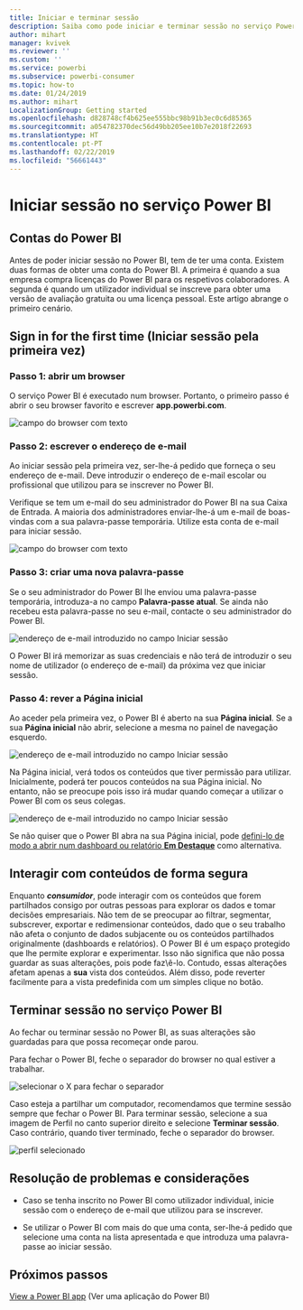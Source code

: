 ```yaml
---
title: Iniciar e terminar sessão
description: Saiba como pode iniciar e terminar sessão no serviço Power BI na Web.
author: mihart
manager: kvivek
ms.reviewer: ''
ms.custom: ''
ms.service: powerbi
ms.subservice: powerbi-consumer
ms.topic: how-to
ms.date: 01/24/2019
ms.author: mihart
LocalizationGroup: Getting started
ms.openlocfilehash: d828748cf4b625ee555bbc98b91b3ec0c6d85365
ms.sourcegitcommit: a054782370dec56d49bb205ee10b7e2018f22693
ms.translationtype: HT
ms.contentlocale: pt-PT
ms.lasthandoff: 02/22/2019
ms.locfileid: "56661443"
---
```

# <a name="sign-in-to-power-bi-service"></a>Iniciar sessão no serviço Power BI

## <a name="power-bi-accounts"></a>Contas do Power BI
Antes de poder iniciar sessão no Power BI, tem de ter uma conta. Existem duas formas de obter uma conta do Power BI. A primeira é quando a sua empresa compra licenças do Power BI para os respetivos colaboradores. A segunda é quando um utilizador individual se inscreve para obter uma versão de avaliação gratuita ou uma licença pessoal. Este artigo abrange o primeiro cenário.

## <a name="sign-in-for-the-first-time"></a>Sign in for the first time (Iniciar sessão pela primeira vez)

### <a name="step-one-open-a-browser"></a>Passo 1: abrir um browser
O serviço Power BI é executado num browser.  Portanto, o primeiro passo é abrir o seu browser favorito e escrever **app.powerbi.com**.

![campo do browser com texto](media/end-user-sign-in/power-bi-sign-in.png)

### <a name="step-two-type-your-email-address"></a>Passo 2: escrever o endereço de e-mail
Ao iniciar sessão pela primeira vez, ser-lhe-á pedido que forneça o seu endereço de e-mail.  Deve introduzir o endereço de e-mail escolar ou profissional que utilizou para se inscrever no Power BI.  

Verifique se tem um e-mail do seu administrador do Power BI na sua Caixa de Entrada. A maioria dos administradores enviar-lhe-á um e-mail de boas-vindas com a sua palavra-passe temporária. Utilize esta conta de e-mail para iniciar sessão. 

![campo do browser com texto](media/end-user-sign-in/power-bi-email2.png)


 
### <a name="step-three-create-a-new-password"></a>Passo 3: criar uma nova palavra-passe
Se o seu administrador do Power BI lhe enviou uma palavra-passe temporária, introduza-a no campo **Palavra-passe atual**. Se ainda não recebeu esta palavra-passe no seu e-mail, contacte o seu administrador do Power BI.

![endereço de e-mail introduzido no campo Iniciar sessão](media/end-user-sign-in/power-bi-login2.png)

O Power BI irá memorizar as suas credenciais e não terá de introduzir o seu nome de utilizador (o endereço de e-mail) da próxima vez que iniciar sessão. 

### <a name="step-four-review-your-home-page"></a>Passo 4: rever a Página inicial
Ao aceder pela primeira vez, o Power BI é aberto na sua **Página inicial**. Se a sua **Página inicial** não abrir, selecione a mesma no painel de navegação esquerdo. 

![endereço de e-mail introduzido no campo Iniciar sessão](media/end-user-sign-in/power-bi-home-select.png)

Na Página inicial, verá todos os conteúdos que tiver permissão para utilizar. Inicialmente, poderá ter poucos conteúdos na sua Página inicial. No entanto, não se preocupe pois isso irá mudar quando começar a utilizar o Power BI com os seus colegas. 

![endereço de e-mail introduzido no campo Iniciar sessão](media/end-user-sign-in/power-bi-home2.png)

Se não quiser que o Power BI abra na sua Página inicial, pode [defini-lo de modo a abrir num dashboard ou relatório **Em Destaque**](end-user-featured.md) como alternativa. 

## <a name="safely-interact-with-content"></a>Interagir com conteúdos de forma segura
Enquanto ***consumidor***, pode interagir com os conteúdos que forem partilhados consigo por outras pessoas para explorar os dados e tomar decisões empresariais.  Não tem de se preocupar ao filtrar, segmentar, subscrever, exportar e redimensionar conteúdos, dado que o seu trabalho não afeta o conjunto de dados subjacente ou os conteúdos partilhados originalmente (dashboards e relatórios). O Power BI é um espaço protegido que lhe permite explorar e experimentar. Isso não significa que não possa guardar as suas alterações, pois pode faz\ê-lo. Contudo, essas alterações afetam apenas a **sua** vista dos conteúdos. Além disso, pode reverter facilmente para a vista predefinida com um simples clique no botão.

## <a name="sign-out-of-power-bi-service"></a>Terminar sessão no serviço Power BI
Ao fechar ou terminar sessão no Power BI, as suas alterações são guardadas para que possa recomeçar onde parou.

Para fechar o Power BI, feche o separador do browser no qual estiver a trabalhar. 

![selecionar o X para fechar o separador](media/end-user-sign-in/power-bi-close.png) 

Caso esteja a partilhar um computador, recomendamos que termine sessão sempre que fechar o Power BI.  Para terminar sessão, selecione a sua imagem de Perfil no canto superior direito e selecione **Terminar sessão**. Caso contrário, quando tiver terminado, feche o separador do browser.

![perfil selecionado](media/end-user-sign-in/power-bi-sign-out.png) 

## <a name="troubleshooting-and-considerations"></a>Resolução de problemas e considerações
- Caso se tenha inscrito no Power BI como utilizador individual, inicie sessão com o endereço de e-mail que utilizou para se inscrever.

- Se utilizar o Power BI com mais do que uma conta, ser-lhe-á pedido que selecione uma conta na lista apresentada e que introduza uma palavra-passe ao iniciar sessão. 

## <a name="next-steps"></a>Próximos passos
[View a Power BI app](end-user-app-view.md) (Ver uma aplicação do Power BI)
